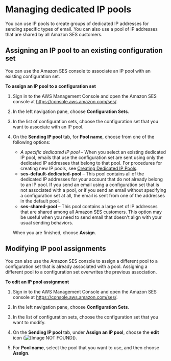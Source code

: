 # Managing dedicated IP pools<a name="managing-ip-pools"></a>

You can use IP pools to create groups of dedicated IP addresses for sending specific types of email\. You can also use a pool of IP addresses that are shared by all Amazon SES customers\.

## Assigning an IP pool to an existing configuration set<a name="assign-ip-pools"></a>

You can use the Amazon SES console to associate an IP pool with an existing configuration set\. 

**To assign an IP pool to a configuration set**

1. Sign in to the AWS Management Console and open the Amazon SES console at [https://console\.aws\.amazon\.com/ses/](https://console.aws.amazon.com/ses/)\.

1. In the left navigation pane, choose **Configuration Sets**\.

1. In the list of configuration sets, choose the configuration set that you want to associate with an IP pool\.

1. On the **Sending IP pool** tab, for **Pool name**, choose from one of the following options:
   + *A specific dedicated IP pool* – When you select an existing dedicated IP pool, emails that use the configuration set are sent using only the dedicated IP addresses that belong to that pool\. For procedures for creating new IP pools, see [Creating Dedicated IP Pools](dedicated-ip-pools.md)\.
   + **ses\-default\-dedicated\-pool** – This pool contains all of the dedicated IP addresses for your account that do not already belong to an IP pool\. If you send an email using a configuration set that is not associated with a pool, or if you send an email without specifying a configuration set at all, the email is sent from one of the addresses in the default pool\.
   + **ses\-shared\-pool** – This pool contains a large set of IP addresses that are shared among all Amazon SES customers\. This option may be useful when you need to send email that doesn't align with your usual sending behaviors\.

   When you are finished, choose **Assign**\.

## Modifying IP pool assignments<a name="edit-config-set-ip-pools"></a>

You can also use the Amazon SES console to assign a different pool to a configuration set that is already associated with a pool\. Assigning a different pool to a configuration set overwrites the previous association\.

**To edit an IP pool assignment**

1. Sign in to the AWS Management Console and open the Amazon SES console at [https://console\.aws\.amazon\.com/ses/](https://console.aws.amazon.com/ses/)\.

1. In the left navigation pane, choose **Configuration Sets**\.

1. In the list of configuration sets, choose the configuration set that you want to modify\.

1. On the **Sending IP pool** tab, under **Assign an IP pool**, choose the **edit** icon \(![\[Image NOT FOUND\]](http://docs.aws.amazon.com/ses/latest/DeveloperGuide/images/config_set_edit_icon.png)\)\.

1. For **Pool name**, select the pool that you want to use, and then choose **Assign**\.
